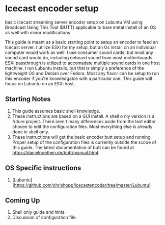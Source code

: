 # Icecast encoder setup
basic Icecast streaming server encoder setup on Lubuntu VM using Broadcast Using This Tool (BUTT)
applicable to bare metal install of an OS as well with minor modifications

This guide is meant as a basic starting point to setup an encoder to feed an Icecast server. I utilize ESXi for my setup, but an Os install on an individual computer would work as well. I use consumer sound cards, but most any sound card would do, including onboard sound from most motherboards. ESXi passthrough is utilized to accomadate multiple sound cards in one host machine. I run Lubuntu installs, but that is simply a preference of the lightweight OS and Debian over Fedora. Most any flavor can be setup to run this encoder if you're knowledgable with a particular one. This guide will focus on Lubuntu on an ESXi host.

## Starting Notes
1. This guide assumes basic shell knowledge.
2. These instructions are based on a GUI install. A shell o nly version is a future project. There aren't many differences aside from the text editor chosen to edit the configuration files. Most everything else is already done in shell only.
3. These instructions will get the basic encoder butt setup and running. Proper setup of the configuration files is currently outside the scope of this guide. The latest documentation of butt can be found at https://danielnoethen.de/butt/manual.html.

## OS Specific instructions
1. [Lubuntu] (https://github.com/chrishopp/icecastencoder/tree/master/Lubuntu)

## Coming Up
1. Shell only guide and hints.
2. Discussion of configuration file.